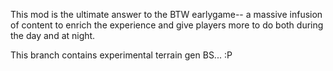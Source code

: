 This mod is the ultimate answer to the BTW earlygame-- a massive infusion of content to enrich the experience and give players more to do both during the day and at night.


This branch contains experimental terrain gen BS... :P
